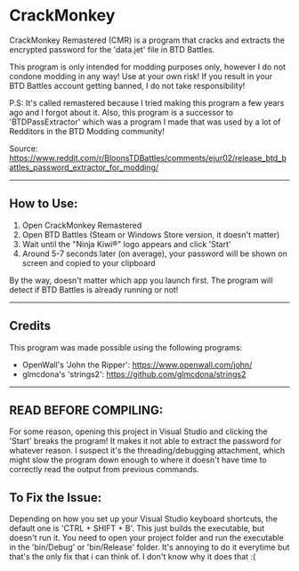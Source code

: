 # CrackMonkey

CrackMonkey Remastered (CMR) is a program that cracks and extracts the encrypted password for the 'data.jet' file in BTD Battles.

This program is only intended for modding purposes only, however I do not condone modding in any way! Use at your own risk!
If you result in your BTD Battles account getting banned, I do not take responsibility!


P.S: It's called remastered because I tried making this program a few years ago and I forgot about it. Also, this program is a successor to 'BTDPassExtractor' which was a program I made that was used by a lot of Redditors in the BTD Modding community!

Source: https://www.reddit.com/r/BloonsTDBattles/comments/ejur02/release_btd_battles_password_extractor_for_modding/

-----------------------------------------------------------------------------------------------------------------------------
## How to Use:
1. Open CrackMonkey Remastered
2. Open BTD Battles (Steam or Windows Store version, it doesn't matter)
3. Wait until the "Ninja Kiwi®" logo appears and click 'Start'
4. Around 5-7 seconds later (on average), your password will be shown on screen and copied to your clipboard

By the way, doesn't matter which app you launch first. The program will detect if BTD Battles is already running or not!

-----------------------------------------------------------------------------------------------------------------------------
## Credits
This program was made possible using the following programs:
* OpenWall's 'John the Ripper': https://www.openwall.com/john/
* glmcdona's 'strings2': https://github.com/glmcdona/strings2

-----------------------------------------------------------------------------------------------------------------------------
## READ BEFORE COMPILING:
For some reason, opening this project in Visual Studio and clicking the 'Start' breaks the program!
It makes it not able to extract the password for whatever reason. I suspect it's the threading/debugging attachment, which might slow the program down enough to where it doesn't have time to correctly read the output from previous commands.

## To Fix the Issue:
Depending on how you set up your Visual Studio keyboard shortcuts, the default one is 'CTRL + SHIFT + B'. This just builds
the executable, but doesn't run it. You need to open your project folder and run the executable in the 'bin/Debug' or 'bin/Release' folder. It's annoying to do it everytime but that's the only fix
that i can think of. I don't know why it does that :(
